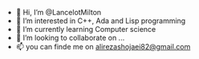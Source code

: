 - 👋 Hi, I’m @LancelotMilton
- 👀 I’m interested in C++, Ada and Lisp programming
- 🌱 I’m currently learning Computer science
- 💞️ I’m looking to collaborate on ...
- 📫 you can finde me on alirezashojaei82@gmail.com

<!---
LancelotMilton/LancelotMilton is a ✨ special ✨ repository because its `README.md` (this file) appears on your GitHub profile.
You can click the Preview link to take a look at your changes.
--->
